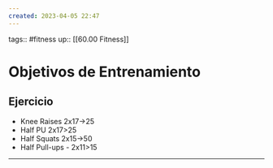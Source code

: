 ```yaml
---
created: 2023-04-05 22:47
---
```

tags:: #fitness
up:: [[60.00 Fitness]]
# Objetivos de Entrenamiento

## Ejercicio
- Knee Raises 2x17->25
- Half PU 2x17>25
- Half Squats 2x15->50
- Half Pull-ups - 2x11>15

___
